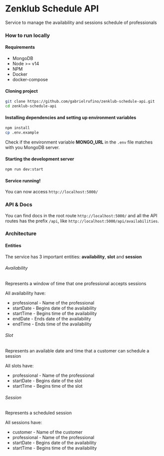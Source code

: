 # Zenklub Schedule API

Service to manage the availability and sessions schedule of professionals

### How to run locally

#### Requirements

* MongoDB
* Node >= v14
* NPM
* Docker
* docker-compose

#### Cloning project

```bash
git clone https://github.com/gabrielrufino/zenklub-schedule-api.git
cd zenklub-schedule-api
```

#### Installing dependencies and setting up environment variables

```bash
npm install
cp .env.example
```

Check if the environment variable **MONGO_URL** in the `.env` file matches with you MongoDB server.

#### Starting the development server

```bash
npm run dev:start
```

#### Service running!

You can now access `http://localhost:5000/`

### API & Docs

You can find docs in the root route `http://localhost:5000/` and all the API routes has the prefix `/api`, like `http://localhost:5000/api/availabilities`.

### Architecture

#### Entities

The service has 3 important entities: **availability**, **slot** and **session**

###### Availability

Represents a window of time that one professional accepts sessions

All availability have:

* professional - Name of the professional
* startDate - Begins date of the availability
* startTime - Begins time of the availability
* endDate - Ends date of the availability
* endTime - Ends time of the availability

###### Slot

Represents an available date and time that a customer can schedule a session

All slots have:

* professional - Name of the professional
* startDate - Begins date of the slot
* startTime - Begins time of the slot

###### Session

Represents a scheduled session

All sessions have:

* customer - Name of the customer
* professional - Name of the professional
* startDate - Begins date of the availability
* startTime - Begins time of the availability

